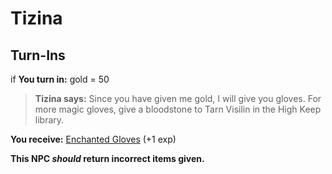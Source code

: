# Tizina
## Turn-Ins




if **You turn in:** gold = 50





>**Tizina says:** Since you have given me gold, I will give you gloves. For more magic gloves, give a bloodstone to Tarn Visilin in the High Keep library.


 **You receive:**  [Enchanted Gloves](/item/2354) (+1 exp)

**This NPC *should* return incorrect items given.**

